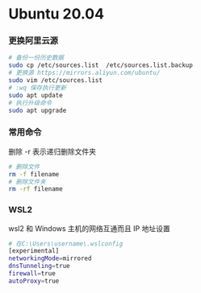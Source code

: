 # Ubuntu 20.04

### 更换阿里云源
```bash
# 备份一份历史数据 
sudo cp /etc/sources.list  /etc/sources.list.backup
# 更换源 https://mirrors.aliyun.com/ubuntu/
sudo vim /etc/sources.list
# :wq 保存执行更新
sudo apt update
# 执行升级命令
sudo apt upgrade
```

### 常用命令

删除 -r 表示递归删除文件夹
```bash
# 删除文件
rm -f filename
# 删除文件夹
rm -rf filename
```

### WSL2
wsl2 和 Windows 主机的网络互通而且 IP 地址设置
```bash
# 在C:\Users\username\.wslconfig
[experimental]
networkingMode=mirrored
dnsTunneling=true
firewall=true
autoProxy=true
```